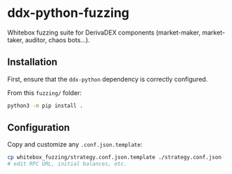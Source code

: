 # ddx-python-fuzzing

Whitebox fuzzing suite for DerivaDEX components (market-maker, market-taker, auditor, chaos bots…).

## Installation

First, ensure that the `ddx-python` dependency is correctly configured.

From this `fuzzing/` folder:

```bash
python3 -m pip install .
```

## Configuration

Copy and customize any `.conf.json.template`:

```bash
cp whitebox_fuzzing/strategy.conf.json.template ./strategy.conf.json
# edit RPC URL, initial balances, etc.
```
